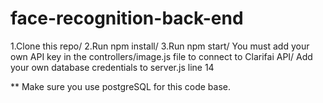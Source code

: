 # face-recognition-back-end
1.Clone this repo/
2.Run npm install/
3.Run npm start/
You must add your own API key in the controllers/image.js file to connect to Clarifai API/
Add your own database credentials to server.js line 14

** Make sure you use postgreSQL for this code base.
